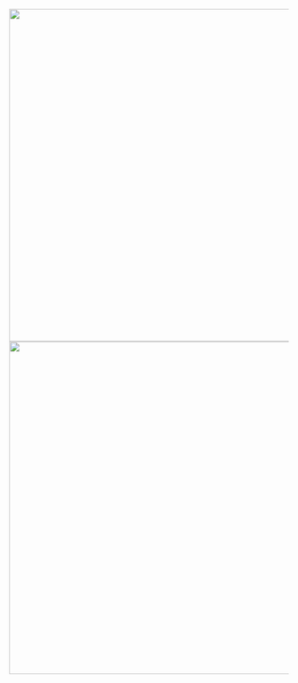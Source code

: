 <a href="https://youtu.be/t89BJofxfYk" target="_blank"><img src="https://i.ibb.co/X5KZ750/Apresenta-o-em-v-deo.png"  width="600"></a>
<a href="https://flipbookpdf.net/web/site/6d97261e96b77a22766f8149cb653903558388ec202210.pdf.html"><img src="https://i.ibb.co/7pj7tvZ/Apresenta-o-escrita-1.png" width="600"></a>


